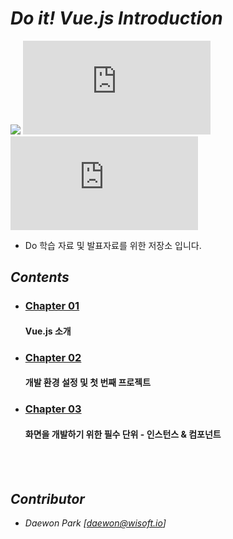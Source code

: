 # *Do it! Vue.js Introduction*

![](https://img.shields.io/badge/start%20date%20%20-20.05.03-green?style=flat-square&logo=start) ![GitHub last commit](https://img.shields.io/github/last-commit/MoochiPark/do-it-vue.js?style=flat-square) ![GitHub top language](https://img.shields.io/github/languages/top/moochipark/do-it-vue.js?color=orange&logo=javascript&style=flat-square)


- Do 학습 자료 및 발표자료를 위한 저장소 입니다.

## *Contents*

- ### [Chapter 01]( https://www.notion.so/01-Vue-js-9a739062f2fc44ffa2ea8235fe62b4e6 )

  #### Vue.js 소개

- ### [Chapter 02]( https://www.notion.so/02-d4cf4f11071b4a2b8a094eb3b9d064ea )

  #### 개발 환경 설정 및 첫 번째 프로젝트

- ### [Chapter 03]( https://www.notion.so/03-e29cbf5d2c4c4e79b51d0a664a9db2c3 )

  #### 화면을 개발하기 위한 필수 단위 - 인스턴스 & 컴포넌트
  
<br></br>

## *Contributor*

 - *Daewon Park* *[<daewon@wisoft.io>]*
